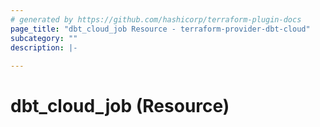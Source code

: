 ```yaml
---
# generated by https://github.com/hashicorp/terraform-plugin-docs
page_title: "dbt_cloud_job Resource - terraform-provider-dbt-cloud"
subcategory: ""
description: |-
  
---
```


# dbt_cloud_job (Resource)
